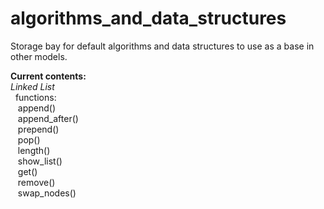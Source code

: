 # algorithms_and_data_structures
Storage bay for default algorithms and data structures to use as a base in other models.

<b>Current contents:</b><br>
<i>Linked List</i><br>
&nbsp; functions:<br>
&nbsp;&nbsp; append()<br>
&nbsp;&nbsp; append_after()<br>
&nbsp;&nbsp; prepend()<br>
&nbsp;&nbsp; pop()<br>
&nbsp;&nbsp; length()<br>
&nbsp;&nbsp; show_list()<br>
&nbsp;&nbsp; get()<br>
&nbsp;&nbsp; remove()<br>
&nbsp;&nbsp; swap_nodes()<br>


